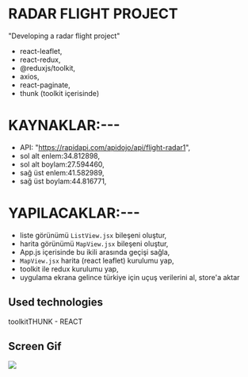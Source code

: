 <h1> RADAR FLIGHT PROJECT </h1>

"Developing a radar flight project"

- react-leaflet,
- react-redux,
- @reduxjs/toolkit,
- axios,
- react-paginate,
- thunk (toolkit içerisinde)

# KAYNAKLAR:---
- API: "https://rapidapi.com/apidojo/api/flight-radar1",
- sol alt enlem:34.812898,
- sol alt boylam:27.594460,
- sağ üst enlem:41.582989,
- sağ üst boylam:44.816771,

# YAPILACAKLAR:---
- liste görünümü `ListView.jsx` bileşeni oluştur,
- harita görünümü `MapView.jsx` bileşeni oluştur,
- App.js içerisinde bu ikili arasında geçişi sağla,
- `MapView.jsx` harita (react leaflet) kurulumu yap,
- toolkit ile redux kurulumu yap,
- uygulama ekrana gelince türkiye için uçuş verilerini al, store'a aktar

<h2> Used technologies </h2>

toolkitTHUNK - REACT

<h2> Screen Gif </h2>

![](ekran.gif)

